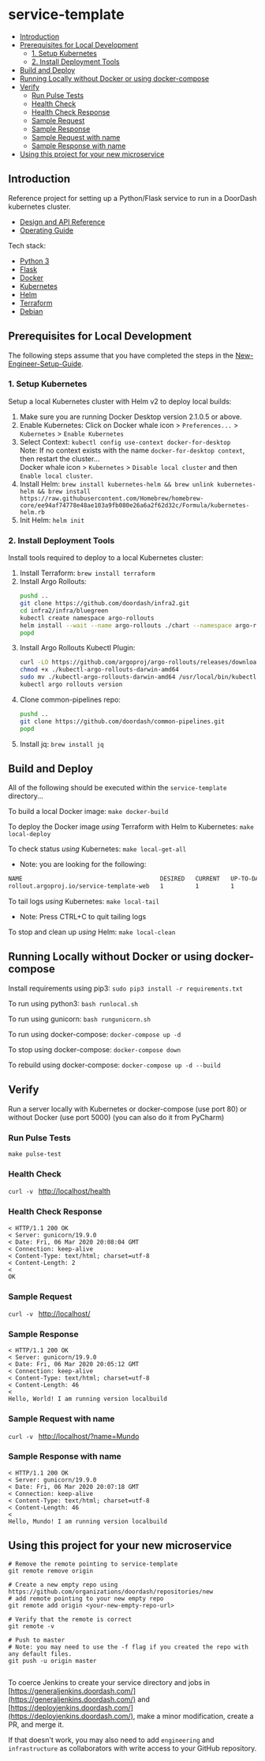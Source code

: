 # service-template

* [Introduction](README.md#introduction)
* [Prerequisites for Local Development](README.md#prerequisites-for-local-development)
  * [1. Setup Kubernetes](README.md#1-setup-kubernetes)
  * [2. Install Deployment Tools](README.md#2-install-deployment-tools)
* [Build and Deploy](README.md#build-and-deploy)
* [Running Locally without Docker or using docker-compose](README.md#running-locally-without-docker-or-using-docker-compose)
* [Verify](README.md#verify)
  * [Run Pulse Tests](README.md#run-pulse-tests)
  * [Health Check](README.md#health-check)
  * [Health Check Response](README.md#health-check-response)
  * [Sample Request](README.md#sample-request)
  * [Sample Response](README.md#sample-response)
  * [Sample Request with name](README.md#sample-request-with-name)
  * [Sample Response with name](README.md#sample-response-with-name)
* [Using this project for your new microservice](README.md#using-this-project-for-your-new-microservice)

## Introduction

Reference project for setting up a Python/Flask service to run in a DoorDash kubernetes cluster.

* [Design and API Reference](DESIGN.md "Title")
* [Operating Guide](OPERATING.md "Title")

Tech stack:
 * [Python 3](https://docs.python.org/3/)
 * [Flask](http://flask.pocoo.org/)
 * [Docker](https://docs.docker.com/)
 * [Kubernetes](https://kubernetes.io/docs/home/)
 * [Helm](https://docs.helm.sh/)
 * [Terraform](https://www.terraform.io/docs/)
 * [Debian](https://packages.debian.org/buster/slim)


## Prerequisites for Local Development

The following steps assume that you have completed the steps in the
[New-Engineer-Setup-Guide](https://github.com/doordash/doordash-eng-wiki/blob/master/docs/New-Engineer-Setup-Guide.md).

### 1. Setup Kubernetes

Setup a local Kubernetes cluster with Helm v2 to deploy local builds:
  1. Make sure you are running Docker Desktop version 2.1.0.5 or above.
  2. Enable Kubernetes: Click on Docker whale icon > `Preferences...` > `Kubernetes` > `Enable Kubernetes`
  3. Select Context: `kubectl config use-context docker-for-desktop`<br>
     Note: If no context exists with the name `docker-for-desktop context`, then restart the cluster...<br>
     Docker whale icon > `Kubernetes` > `Disable local cluster` and then `Enable local cluster`.
  4. Install Helm: `brew install kubernetes-helm && brew unlink kubernetes-helm && brew install https://raw.githubusercontent.com/Homebrew/homebrew-core/ee94af74778e48ae103a9fb080e26a6a2f62d32c/Formula/kubernetes-helm.rb`
  5. Init Helm: `helm init`

### 2. Install Deployment Tools

Install tools required to deploy to a local Kubernetes cluster:
  1. Install Terraform: `brew install terraform`
  2. Install Argo Rollouts:
     ```bash
     pushd ..
     git clone https://github.com/doordash/infra2.git
     cd infra2/infra/bluegreen
     kubectl create namespace argo-rollouts
     helm install --wait --name argo-rollouts ./chart --namespace argo-rollouts -f values_staging.yaml
     popd
     ```
  3. Install Argo Rollouts Kubectl Plugin:
     ```bash
     curl -LO https://github.com/argoproj/argo-rollouts/releases/download/v0.6.0/kubectl-argo-rollouts-darwin-amd64
     chmod +x ./kubectl-argo-rollouts-darwin-amd64
     sudo mv ./kubectl-argo-rollouts-darwin-amd64 /usr/local/bin/kubectl-argo-rollouts
     kubectl argo rollouts version
     ```
  4. Clone common-pipelines repo:
     ```bash
     pushd ..
     git clone https://github.com/doordash/common-pipelines.git
     popd
      ```
  5. Install jq: `brew install jq`


## Build and Deploy

All of the following should be executed within the `service-template` directory...

To build a local Docker image: `make docker-build`

To deploy the Docker image *using* Terraform with Helm to Kubernetes: `make local-deploy`

To check status *using* Kubernetes: `make local-get-all`

 * Note: you are looking for the following:
 ```bash
NAME                                       DESIRED   CURRENT   UP-TO-DATE   AVAILABLE
rollout.argoproj.io/service-template-web   1         1         1            1
 ```

To tail logs *using* Kubernetes: `make local-tail`

 * Note: Press CTRL+C to quit tailing logs

To stop and clean up *using* Helm: `make local-clean`


## Running Locally without Docker or using docker-compose

Install requirements using pip3: `sudo pip3 install -r requirements.txt`

To run using python3: `bash runlocal.sh`

To run using gunicorn: `bash rungunicorn.sh`

To run using docker-compose: `docker-compose up -d`

To stop using docker-compose: `docker-compose down`

To rebuild using docker-compose: `docker-compose up -d --build`


## Verify

Run a server locally with Kubernetes or docker-compose (use port 80) or without Docker (use port 5000) (you can also do it from PyCharm)

### Run Pulse Tests

`make pulse-test`

### Health Check

`curl -v ` [http://localhost/health](http://localhost/health)

### Health Check Response

```
< HTTP/1.1 200 OK
< Server: gunicorn/19.9.0
< Date: Fri, 06 Mar 2020 20:08:04 GMT
< Connection: keep-alive
< Content-Type: text/html; charset=utf-8
< Content-Length: 2
< 
OK
```
### Sample Request

`curl -v ` [http://localhost/](http://localhost/)

### Sample Response

```
< HTTP/1.1 200 OK
< Server: gunicorn/19.9.0
< Date: Fri, 06 Mar 2020 20:05:12 GMT
< Connection: keep-alive
< Content-Type: text/html; charset=utf-8
< Content-Length: 46
< 
Hello, World! I am running version localbuild

```

### Sample Request with name

`curl -v ` [http://localhost/?name=Mundo](http://localhost/?name=Mundo)

### Sample Response with name

```
< HTTP/1.1 200 OK
< Server: gunicorn/19.9.0
< Date: Fri, 06 Mar 2020 20:07:18 GMT
< Connection: keep-alive
< Content-Type: text/html; charset=utf-8
< Content-Length: 46
< 
Hello, Mundo! I am running version localbuild

```


## Using this project for your new microservice
```
# Remove the remote pointing to service-template
git remote remove origin

# Create a new empty repo using https://github.com/organizations/doordash/repositories/new
# add remote pointing to your new empty repo
git remote add origin <your-new-empty-repo-url>

# Verify that the remote is correct
git remote -v

# Push to master
# Note: you may need to use the -f flag if you created the repo with any default files.
git push -u origin master


```

To coerce Jenkins to create your service directory and jobs in
[https://generaljenkins.doordash.com/](https://generaljenkins.doordash.com/)
and [https://deployjenkins.doordash.com/](https://deployjenkins.doordash.com/),
make a minor modification, create a PR, and merge it.

If that doesn't work, you may also need to add `engineering` and `infrastructure` as collaborators with write access to
your GitHub repository.
